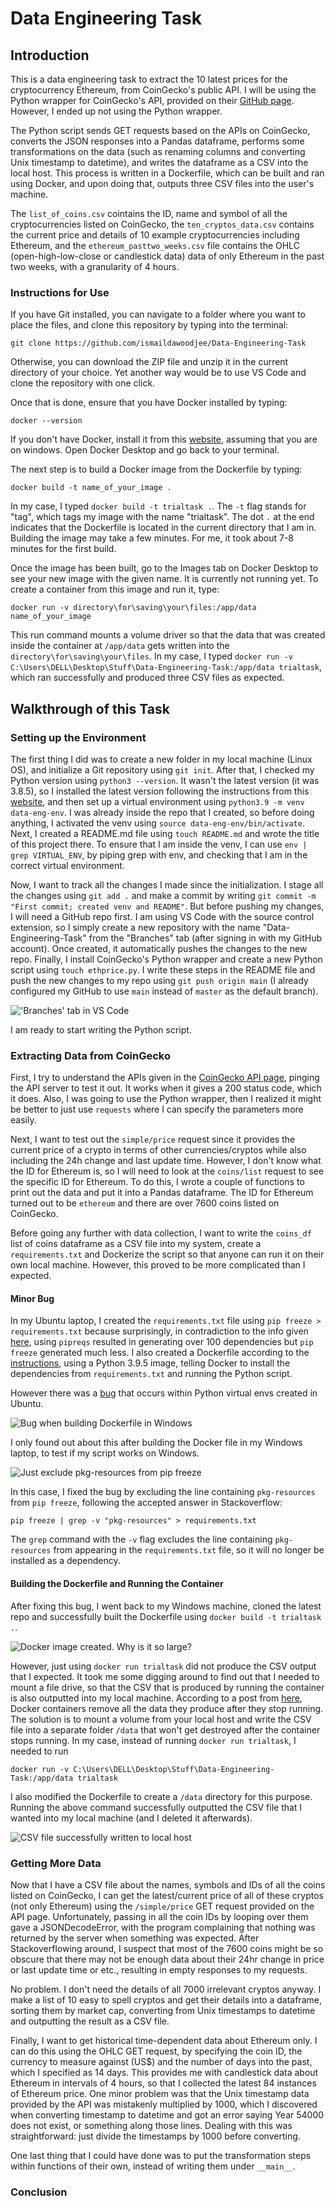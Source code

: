 # Data Engineering Task

## Introduction

This is a data engineering task to extract the 10 latest prices for the cryptocurrency Ethereum, from CoinGecko's public API. I will be using the Python wrapper for CoinGecko's API, provided on their [GitHub page](https://github.com/man-c/pycoingecko). However, I ended up not using the Python wrapper.

The Python script sends GET requests based on the APIs on CoinGecko, converts the JSON responses into a Pandas dataframe, performs some transformations on the data (such as renaming columns and converting Unix timestamp to datetime), and writes the dataframe as a CSV into the local host. This process is written in a Dockerfile, which can be built and ran using Docker, and upon doing that, outputs three CSV files into the user's machine.

The `list_of_coins.csv` cointains the ID, name and symbol of all the cryptocurrencies listed on CoinGecko, the `ten_cryptos_data.csv` contains the current price and details of 10 example cryptocurrencies including Ethereum, and the `ethereum_pasttwo_weeks.csv` file contains the OHLC (open-high-low-close or candlestick data) data of only Ethereum in the past two weeks, with a granularity of 4 hours.

### Instructions for Use

If you have Git installed, you can navigate to a folder where you want to place the files, and clone this repository by typing into the terminal:

    git clone https://github.com/ismaildawoodjee/Data-Engineering-Task

Otherwise, you can download the ZIP file and unzip it in the current directory of your choice. Yet another way would be to use VS Code and clone the repository with one click.

Once that is done, ensure that you have Docker installed by typing:

    docker --version

If you don't have Docker, install it from this [website](https://docs.docker.com/docker-for-windows/install/), assuming that you are on windows. Open Docker Desktop and go back to your terminal.

The next step is to build a Docker image from the Dockerfile by typing:

    docker build -t name_of_your_image .

In my case, I typed `docker build -t trialtask .`. The `-t` flag stands for "tag", which tags my image with the name "trialtask". The dot `.` at the end indicates that the Dockerfile is located in the current directory that I am in. Building the image may take a few minutes. For me, it took about 7-8 minutes for the first build.

Once the image has been built, go to the Images tab on Docker Desktop to see your new image with the given name. It is currently not running yet. To create a container from this image and run it, type:

    docker run -v directory\for\saving\your\files:/app/data name_of_your_image

This run command mounts a volume driver so that the data that was created inside the container at `/app/data` gets written into the `directory\for\saving\your\files`. In my case, I typed `docker run -v C:\Users\DELL\Desktop\Stuff\Data-Engineering-Task:/app/data trialtask`, which ran successfully and produced three CSV files as expected.

## Walkthrough of this Task

### Setting up the Environment

The first thing I did was to create a new folder in my local machine (Linux OS), and initialize a Git repository using `git init`. After that, I checked my Python version using `python3 --version`. It wasn't the latest version (it was 3.8.5), so I installed the latest version following the instructions from this [website](https://linuxize.com/post/how-to-install-python-3-9-on-ubuntu-20-04/), and then set up a virtual environment using `python3.9 -m venv data-eng-env`. I was already inside the repo that I created, so before doing anything, I activated the venv using `source data-eng-env/bin/activate`. Next, I created a README.md file using `touch README.md` and wrote the title of this project there. To ensure that I am inside the venv, I can use `env | grep VIRTUAL_ENV`, by piping grep with env, and checking that I am in the correct virtual environment.

Now, I want to track all the changes I made since the initialization. I stage all the changes using `git add .` and make a commit by writing `git commit -m "First commit; created venv and README"`. But before pushing my changes, I will need a GitHub repo first. I am using VS Code with the source control extension, so I simply create a new repository with the name "Data-Engineering-Task" from the "Branches" tab (after signing in with my GitHub account). Once created, it automatically pushes the changes to the new repo. Finally, I install CoinGecko's Python wrapper and create a new Python script using `touch ethprice.py`. I write these steps in the README file and push the new changes to my repo using `git push origin main` (I already configured my GitHub to use `main` instead of `master` as the default branch).

!['Branches' tab in VS Code](images/push_to_main.png "'Branches' tab in VS Code")

I am ready to start writing the Python script.

### Extracting Data from CoinGecko

First, I try to understand the APIs given in the [CoinGecko API page](https://www.coingecko.com/api/documentations/v3), pinging the API server to test it out. It works when it gives a 200 status code, which it does. Also, I was going to use the Python wrapper, then I realized it might be better to just use `requests` where I can specify the parameters more easily.

Next, I want to test out the `simple/price` request since it provides the current price of a crypto in terms of other currencies/cryptos while also including the 24h change and last update time. However, I don't know what the ID for Ethereum is, so I will need to look at the `coins/list` request to see the specific ID for Ethereum. To do this, I wrote a couple of functions to print out the data and put it into a Pandas dataframe. The ID for Ethereum turned out to be `ethereum` and there are over 7600 coins listed on CoinGecko.

Before going any further with data collection, I want to write the `coins_df` list of coins dataframe as a CSV file into my system, create a `requirements.txt` and Dockerize the script so that anyone can run it on their own local machine. However, this proved to be more complicated than I expected.

#### Minor Bug

In my Ubuntu laptop, I created the `requirements.txt` file using `pip freeze > requirements.txt` because surprisingly, in contradiction to the info given [here](https://stackoverflow.com/questions/31684375/automatically-create-requirements-txt), using `pipreqs` resulted in generating over 100 dependencies but `pip freeze` generated much less. I also created a Dockerfile according to the [instructions](https://www.freecodecamp.org/news/docker-101-fundamentals-and-practice-edb047b71a51/), using a Python 3.9.5 image, telling Docker to install the dependencies from `requirements.txt` and running the Python script.

However there was a [bug](https://stackoverflow.com/questions/39577984/what-is-pkg-resources-0-0-0-in-output-of-pip-freeze-command) that occurs within Python virtual envs created in Ubuntu.

![Bug when building Dockerfile in Windows](images/bug_pkgresources.png "Bug when building Dockerfile in Windows")

I only found out about this after building the Docker file in my Windows laptop, to test if my script works on Windows.

![Just exclude pkg-resources from pip freeze](images/resolving_bug.png "Just exclude pkg-resources from pip freeze")

In this case, I fixed the bug by excluding the line containing `pkg-resources` from `pip freeze`, following the accepted answer in Stackoverflow:

    pip freeze | grep -v "pkg-resources" > requirements.txt

The `grep` command with the `-v` flag excludes the line containing `pkg-resources` from appearing in the `requirements.txt` file, so it will no longer be installed as a dependency.

#### Building the Dockerfile and Running the Container

After fixing this bug, I went back to my Windows machine, cloned the latest repo and successfully built the Dockerfile using `docker build -t trialtask .`.

![Docker image created. Why is it so large?](images/why_so_large.png "Docker image created. Why is it so large?")

However, just using `docker run trialtask` did not produce the CSV output that I expected. It took me some digging around to find out that I needed to mount a file drive, so that the CSV that is produced by running the container is also outputted into my local machine. According to a post from [here](https://phoenixnap.com/kb/docker-run-command-with-examples), Docker containers remove all the data they produce after they stop running. The solution is to mount a volume from your local host and write the CSV file into a separate folder `/data` that won't get destroyed after the container stops running. In my case, instead of running `docker run trialtask`, I needed to run

    docker run -v C:\Users\DELL\Desktop\Stuff\Data-Engineering-Task:/app/data trialtask

I also modified the Dockerfile to create a `/data` directory for this purpose. Running the above command successfully outputted the CSV file that I wanted into my local machine (and I deleted it afterwards).

![CSV file successfully written to local host](images/csv_file_created.png "CSV file successfully written to local host")

### Getting More Data

Now that I have a CSV file about the names, symbols and IDs of all the coins listed on CoinGecko, I can get the latest/current price of all of these cryptos (not only Ethereum) using the `/simple/price` GET request provided on the API page. Unfortunately, passing in all the coin IDs by looping over them gave a JSONDecodeError, with the program complaining that nothing was returned by the server when something was expected. After Stackoverflowing around, I suspect that most of the 7600 coins might be so obscure that there may not be enough data about their 24hr change in price or last update time or etc., resulting in empty responses to my requests.

No problem. I don't need the details of all 7000 irrelevant cryptos anyway. I make a list of 10 easy to spell cryptos and get their details into a dataframe, sorting them by market cap, converting from Unix timestamps to datetime and outputting the result as a CSV file.

Finally, I want to get historical time-dependent data about Ethereum only. I can do this using the OHLC GET request, by specifying the coin ID, the currency to measure against (US$) and the number of days into the past, which I specified as 14 days. This provides me with candlestick data about Ethereum in intervals of 4 hours, so that I collected the latest 84 instances of Ethereum price. One minor problem was that the Unix timestamp data provided by the API was mistakenly multiplied by 1000, which I discovered when converting timestamp to datetime and got an error saying Year 54000 does not exist, or something along those lines. Dealing with this was straightforward: just divide the timestamps by 1000 before converting.

One last thing that I could have done was to put the transformation steps within functions of their own, instead of writing them under `__main__`.

### Conclusion
